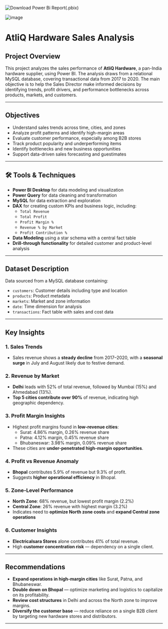 ![Download Power Bi Report(.pbix)](https://drive.google.com/file/d/1Y8jj9JR3wmJFTtTFvBqknfvE2iOlCHMd/view?usp=sharing)

![image](https://github.com/user-attachments/assets/3e303941-0e58-4468-ba23-ad0df7c8eeaf)

# AtliQ Hardware Sales Analysis

##  Project Overview
This project analyzes the sales performance of **AtliQ Hardware**, a pan-India hardware supplier, using Power BI. The analysis draws from a relational MySQL database, covering transactional data from 2017 to 2020. The main objective is to help the Sales Director make informed decisions by identifying trends, profit drivers, and performance bottlenecks across products, markets, and customers.

---

##  Objectives
- Understand sales trends across time, cities, and zones
- Analyze profit patterns and identify high-margin areas
- Evaluate customer performance, especially among B2B stores
- Track product popularity and underperforming items
- Identify bottlenecks and new business opportunities
- Support data-driven sales forecasting and guestimates

---

## 🛠 Tools & Techniques
- **Power BI Desktop** for data modeling and visualization
- **Power Query** for data cleaning and transformation
- **MySQL** for data extraction and exploration
- **DAX** for creating custom KPIs and business logic, including:
  - `Total Revenue`
  - `Total Profit`
  - `Profit Margin %`
  - `Revenue % by Market`
  - `Profit Contribution %`
- **Data Modeling** using a star schema with a central fact table
- **Drill-through functionality** for detailed customer and product-level analysis

---

##  Dataset Description
Data sourced from a MySQL database containing:
- `customers`: Customer details including type and location
- `products`: Product metadata
- `markets`: Market and zone information
- `date`: Time dimension for analysis
- `transactions`: Fact table with sales and cost data

---

##  Key Insights

### 1. Sales Trends
- Sales revenue shows a **steady decline** from 2017–2020, with a **seasonal surge** in July and August likely due to festive demand.

### 2. Revenue by Market
- **Delhi** leads with 52% of total revenue, followed by Mumbai (15%) and Ahmedabad (13%).
- **Top 5 cities contribute over 90%** of revenue, indicating high geographic dependency.

### 3. Profit Margin Insights
- Highest profit margins found in **low-revenue cities**:
  - Surat: 4.86% margin, 0.26% revenue share
  - Patna: 4.12% margin, 0.45% revenue share
  - Bhubaneswar: 3.98% margin, 0.09% revenue share
- These cities are **under-penetrated high-margin opportunities**.

### 4. Profit vs Revenue Anomaly
- **Bhopal** contributes 5.9% of revenue but 9.3% of profit.
- Suggests **higher operational efficiency** in Bhopal.

### 5. Zone-Level Performance
- **North Zone**: 68% revenue, but lowest profit margin (2.2%)
- **Central Zone**: 26% revenue with highest margin (3.2%)
- Indicates need to **optimize North zone costs** and **expand Central zone operations**

### 6. Customer Insights
- **Electricalsara Stores** alone contributes 41% of total revenue.
- High **customer concentration risk** — dependency on a single client.

---

##  Recommendations
- **Expand operations in high-margin cities** like Surat, Patna, and Bhubaneswar.
- **Double down on Bhopal** — optimize marketing and logistics to capitalize on its profitability.
- **Review cost structures** in Delhi and across the North zone to improve margins.
- **Diversify the customer base** — reduce reliance on a single B2B client by targeting new hardware stores and distributors.

---

